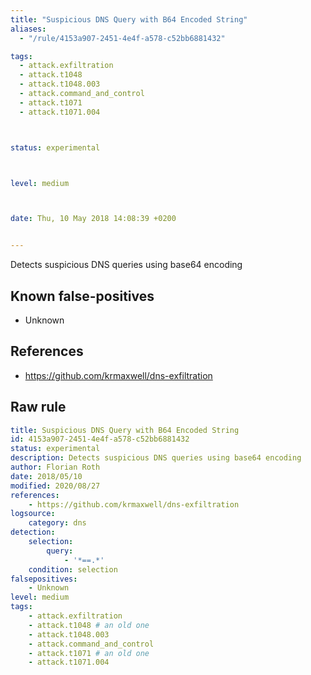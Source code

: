 ```yaml
---
title: "Suspicious DNS Query with B64 Encoded String"
aliases:
  - "/rule/4153a907-2451-4e4f-a578-c52bb6881432"

tags:
  - attack.exfiltration
  - attack.t1048
  - attack.t1048.003
  - attack.command_and_control
  - attack.t1071
  - attack.t1071.004



status: experimental



level: medium



date: Thu, 10 May 2018 14:08:39 +0200


---
```


Detects suspicious DNS queries using base64 encoding

<!--more-->


## Known false-positives

* Unknown



## References

* https://github.com/krmaxwell/dns-exfiltration


## Raw rule
```yaml
title: Suspicious DNS Query with B64 Encoded String
id: 4153a907-2451-4e4f-a578-c52bb6881432
status: experimental
description: Detects suspicious DNS queries using base64 encoding
author: Florian Roth
date: 2018/05/10
modified: 2020/08/27
references:
    - https://github.com/krmaxwell/dns-exfiltration
logsource:
    category: dns
detection:
    selection:
        query:
            - '*==.*'
    condition: selection
falsepositives:
    - Unknown
level: medium
tags:
    - attack.exfiltration
    - attack.t1048 # an old one
    - attack.t1048.003
    - attack.command_and_control
    - attack.t1071 # an old one
    - attack.t1071.004
```
